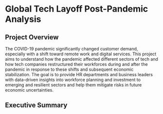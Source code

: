 # Global Tech Layoff Post-Pandemic Analysis

## Project Overview
The COVID-19 pandemic significantly changed customer demand, especially with a shift toward remote work and digital services. This project aims to understand how the pandemic affected different sectors of tech and how tech companies restructured their workforces during and after the pandemic in response to these shifts and subsequent economic stabilization. The goal is to provide HR departments and business leaders with data-driven insights into workforce planning and investment to emerging and resilient sectors and help them mitigate risks in future economic uncertainties.

## Executive Summary


